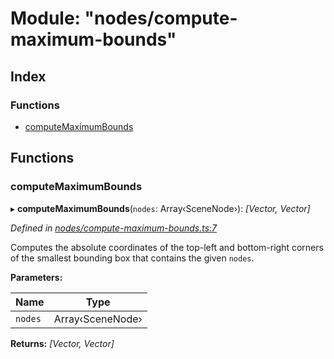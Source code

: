 
# Module: "nodes/compute-maximum-bounds"

## Index

### Functions

* [computeMaximumBounds](_nodes_compute_maximum_bounds_.md#computemaximumbounds)

## Functions

###  computeMaximumBounds

▸ **computeMaximumBounds**(`nodes`: Array‹SceneNode›): *[Vector, Vector]*

*Defined in [nodes/compute-maximum-bounds.ts:7](https://github.com/yuanqing/create-figma-plugin/blob/c1a9a79/packages/utilities/src/nodes/compute-maximum-bounds.ts#L7)*

Computes the absolute coordinates of the top-left and bottom-right
corners of the smallest bounding box that contains the given `nodes`.

**Parameters:**

Name | Type |
------ | ------ |
`nodes` | Array‹SceneNode› |

**Returns:** *[Vector, Vector]*
